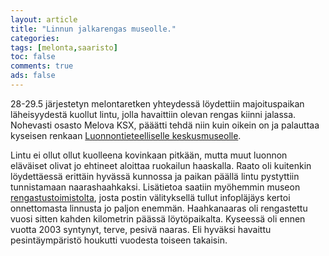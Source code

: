 ```yaml
---
layout: article 
title: "Linnun jalkarengas museolle." 
categories: 
tags: [melonta,saaristo]
toc: false 
comments: true 
ads: false 
---
```


28-29.5 järjestetyn melontaretken yhteydessä löydettiin majoituspaikan
läheisyydestä kuollut lintu, jolla havaittiin olevan rengas kiinni
jalassa. Nohevasti osasto Melova KSX, pääätti tehdä niin kuin oikein on
ja palauttaa kyseisen renkaan [Luonnontieteelliselle
keskusmuseolle](http://www.fmnh.helsinki.fi/).

Lintu ei ollut ollut kuolleena kovinkaan pitkään, mutta muut luonnon
eläväiset olivat jo ehtineet aloittaa ruokailun haaskalla. Raato oli
kuitenkin löydettäessä erittäin hyvässä kunnossa ja paikan päällä lintu
pystyttiin tunnistamaan naarashaahkaksi. Lisätietoa saatiin myöhemmin
museon
[rengastustoimistolta](http://www.fmnh.helsinki.fi/elainmuseo/rengastus/index.php),
josta postin välityksellä tullut infopläjäys kertoi onnettomasta
linnusta jo paljon enemmän. Haahkanaaras oli rengastettu vuosi sitten
kahden kilometrin päässä löytöpaikalta. Kyseessä oli ennen vuotta 2003
syntynyt, terve, pesivä naaras. Eli hyväksi havaittu pesintäympäristö
houkutti vuodesta toiseen takaisin.

